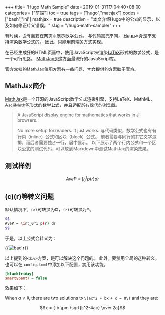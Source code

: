 +++
title= "Hugo Math Sample"
date= 2019-01-31T17:04:40+08:00
categories = ["前端"]
toc = true
tags = ["hugo","mathjax"]
codes = ["bash","ini"]
mathjax = true
description = "本文介绍Hugo中的公式的显示，以及如何修正转义错误。"
slug = "/hugo-math-sample/"
+++

有时候，会有需要在网页中展示数学公式。 与代码高亮不同， [Hugo](http://gohugo.io/)本身是不支持渲染数学公式的。 因此，只能用前端的方式实现。

在已经生成好的HTML页面中，使用JavaScript来渲染[LaTeX](https://www.latex-project.org/)形式的数学公式，是一个可行思路。 [MathJax](https://www.mathjax.org/)是这方面最流行的JavaScript库。

官方文档的[MathJax](https://www.mathjax.org/)使用方案有一些问题，本文提供的方案胜于官方。

## MathJax简介

[MathJax](https://www.mathjax.org/)是一个开源的JavaScript数学公式渲染引擎，支持LaTeX、MathML、AsciiMath等形式的数学公式，并且适配所有现代的浏览器。

> A JavaScript display engine for mathematics that works in all browsers.
>
> No more setup for readers. It just works.
> 与代码类似，数学公式也有有行内（inline）公式和区块（block）公式。 前者需要与同行的其它文字混排，而后者需要独占一行，居中显示。 以下展示了两个行内公式和一个区块公式的测试代码，可以放到Markdown中测试MathJax的渲染效果。

## 测试样例


$$
AveP = \int_0^1 p(r) dr
$$


## (c)(r)等转义问题

默认情况下，`(c)`可转换为©，`(r)`可转换为®。

```bash
$$
AveP = \int_0^1 p(r) dr
$$
```

于是，以上公式会转义为：

{{<img src="https://discourse-cdn-sjc2.com/standard10/uploads/gohugo/original/2X/9/9b7a5e6728496061573c6096073cfaf8cf518ec7.png" alt="bad r">}}

以上提到的`<div>`方案，是可以解决这个问题的。 此外，要禁用全局的这种转义，也可以在 `config.toml`中添加以下配置，禁用该功能。

```ini
[blackfriday]
smartypants = false
```

效果如下：

When $a \ne 0$, there are two solutions to `\(ax^2 + bx + c = 0\)` and they are:

$$x = {-b \pm \sqrt{b^2-4ac} \over 2a}$$

